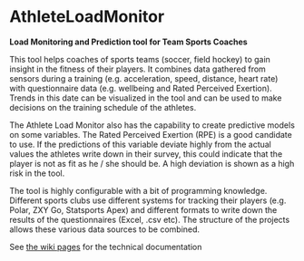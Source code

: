 # AthleteLoadMonitor
**Load Monitoring and Prediction tool for Team Sports Coaches**

This tool helps coaches of sports teams (soccer, field hockey) to gain insight in the fitness of their players. It combines data gathered from sensors during a training (e.g. acceleration, speed, distance, heart rate) with questionnaire data (e.g. wellbeing and Rated Perceived Exertion). Trends in this date can be visualized in the tool and can be used to make decisions on the training schedule of the athletes.

The Athlete Load Monitor also has the capability to create predictive models on some variables. The Rated Perceived Exertion (RPE) is a good candidate to use. If the predictions of this variable deviate highly from the actual values the athletes write down in their survey, this could indicate that the player is not as fit as he / she should be. A high deviation is shown as a high risk in the tool.

The tool is highly configurable with a bit of programming knowledge. Different sports clubs use different systems for tracking their players (e.g. Polar, ZXY Go, Statsports Apex) and different formats to write down the results of the questionnaires (Excel, .csv etc). The structure of the projects allows these various data sources to be combined.

See [the wiki pages](https://github.com/SaxionAMI/AthleteLoadMonitor/wiki) for the technical documentation
